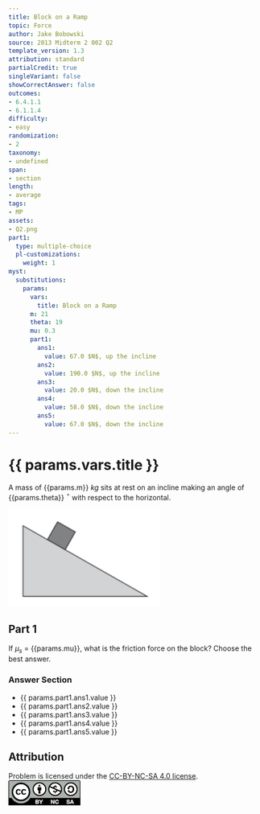 ```yaml
---
title: Block on a Ramp
topic: Force
author: Jake Bobowski
source: 2013 Midterm 2 002 Q2
template_version: 1.3
attribution: standard
partialCredit: true
singleVariant: false
showCorrectAnswer: false
outcomes:
- 6.4.1.1
- 6.1.1.4
difficulty:
- easy
randomization:
- 2
taxonomy:
- undefined
span:
- section
length:
- average
tags:
- MP
assets:
- Q2.png
part1:
  type: multiple-choice
  pl-customizations:
    weight: 1
myst:
  substitutions:
    params:
      vars:
        title: Block on a Ramp
      m: 21
      theta: 19
      mu: 0.3
      part1:
        ans1:
          value: 67.0 $N$, up the incline
        ans2:
          value: 190.0 $N$, up the incline
        ans3:
          value: 20.0 $N$, down the incline
        ans4:
          value: 58.0 $N$, down the incline
        ans5:
          value: 67.0 $N$, down the incline
---
```

# {{ params.vars.title }}
A mass of {{params.m}} $kg$ sits at rest on an incline making an angle of {{params.theta}} $^\circ$ with respect to the horizontal.

<img src="Q2.png" width=300 alt = "a block sits on a ramp that makes angle theta with the horizontal">

## Part 1

If $\mu_s$ = {{params.mu}}, what is the friction force on the block?
Choose the best answer.

### Answer Section

- {{ params.part1.ans1.value }}
- {{ params.part1.ans2.value }}
- {{ params.part1.ans3.value }}
- {{ params.part1.ans4.value }}
- {{ params.part1.ans5.value }}

## Attribution

Problem is licensed under the [CC-BY-NC-SA 4.0 license](https://creativecommons.org/licenses/by-nc-sa/4.0/).<br> ![The Creative Commons 4.0 license requiring attribution-BY, non-commercial-NC, and share-alike-SA license.](https://raw.githubusercontent.com/firasm/bits/master/by-nc-sa.png)